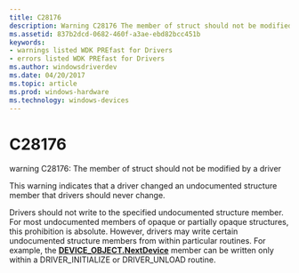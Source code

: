 ```yaml
---
title: C28176
description: Warning C28176 The member of struct should not be modified by a driver.
ms.assetid: 837b2dcd-0682-460f-a3ae-ebd82bcc451b
keywords:
- warnings listed WDK PREfast for Drivers
- errors listed WDK PREfast for Drivers
ms.author: windowsdriverdev
ms.date: 04/20/2017
ms.topic: article
ms.prod: windows-hardware
ms.technology: windows-devices
---
```


# C28176


warning C28176: The member of struct should not be modified by a driver

This warning indicates that a driver changed an undocumented structure member that drivers should never change.

Drivers should not write to the specified undocumented structure member. For most undocumented members of opaque or partially opaque structures, this prohibition is absolute. However, drivers may write certain undocumented structure members from within particular routines. For example, the [**DEVICE\_OBJECT.NextDevice**](https://msdn.microsoft.com/library/windows/hardware/ff543147) member can be written only within a DRIVER\_INITIALIZE or DRIVER\_UNLOAD routine.

 

 





